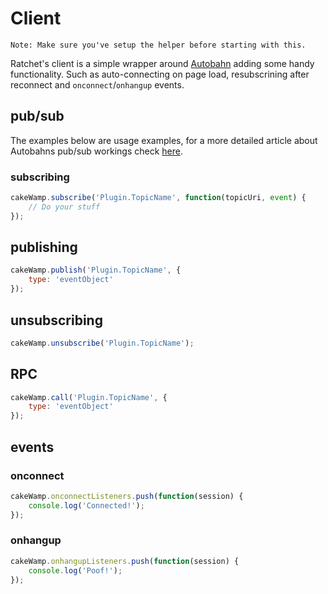 Client
======

`Note: Make sure you've setup the helper before starting with this.`

Ratchet's client is a simple wrapper around [Autobahn](http://autobahn.ws/) adding some handy functionality. Such as auto-connecting on page load, resubscrining after reconnect and `onconnect`/`onhangup` events.

## pub/sub ##

The examples below are usage examples, for a more detailed article about Autobahns pub/sub workings check [here](http://autobahn.ws/js/tutorials/pubsub).

### subscribing ###

```javascript
cakeWamp.subscribe('Plugin.TopicName', function(topicUri, event) {
	// Do your stuff
});
```

## publishing ###

```javascript
cakeWamp.publish('Plugin.TopicName', {
	type: 'eventObject'
});
```

## unsubscribing ###

```javascript
cakeWamp.unsubscribe('Plugin.TopicName');
```

## RPC ##

```javascript
cakeWamp.call('Plugin.TopicName', {
	type: 'eventObject'
});
```

## events ##

### onconnect ###

```javascript
cakeWamp.onconnectListeners.push(function(session) {
	console.log('Connected!');
});
```

### onhangup ###

```javascript
cakeWamp.onhangupListeners.push(function(session) {
	console.log('Poof!');
});
```
